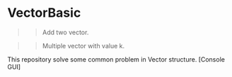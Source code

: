 # VectorBasic

>> Add two vector.

>> Multiple vector with value k.

This repository solve some common problem  in Vector structure. [Console GUI]
